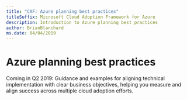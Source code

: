 ```yaml
---
title: "CAF: Azure planning best practices"
titleSuffix: Microsoft Cloud Adoption Framework for Azure
description: Introduction to Azure planning best practices
author: BrianBlanchard
ms.date: 04/04/2019
---
```


# Azure planning best practices

Coming in Q2 2019: Guidance and examples for aligning technical implementation with clear business objectives, helping you measure and align success across multiple cloud adoption efforts.